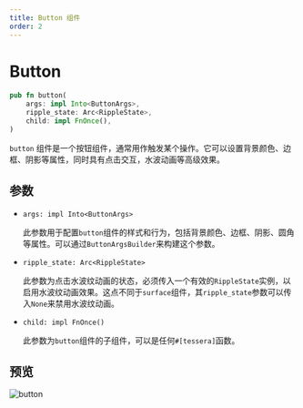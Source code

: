 ```yaml
---
title: Button 组件
order: 2
---
```


# Button

```rust
pub fn button(
    args: impl Into<ButtonArgs>,
    ripple_state: Arc<RippleState>,
    child: impl FnOnce(),
)
```

`button` 组件是一个按钮组件，通常用作触发某个操作。它可以设置背景颜色、边框、阴影等属性，同时具有点击交互，水波动画等高级效果。

## 参数

- `args: impl Into<ButtonArgs>`

  此参数用于配置`button`组件的样式和行为，包括背景颜色、边框、阴影、圆角等属性。可以通过`ButtonArgsBuilder`来构建这个参数。

- `ripple_state: Arc<RippleState>`

  此参数为点击水波纹动画的状态，必须传入一个有效的`RippleState`实例，以启用水波纹动画效果。这点不同于`surface`组件，其`ripple_state`参数可以传入`None`来禁用水波纹动画。

- `child: impl FnOnce()`

  此参数为`button`组件的子组件，可以是任何`#[tessera]`函数。

## 预览

![button](/button_example.gif)
